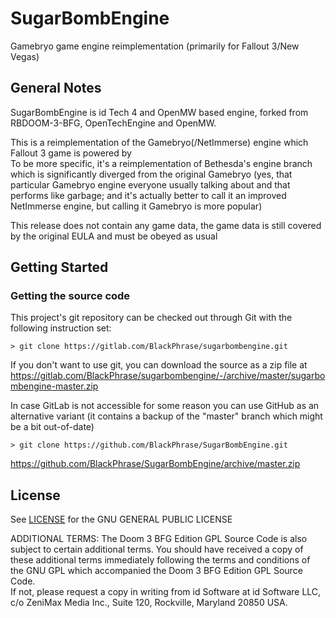 # SugarBombEngine

Gamebryo game engine reimplementation (primarily for Fallout 3/New Vegas)

## General Notes

SugarBombEngine is id Tech 4 and OpenMW based engine, forked from RBDOOM-3-BFG, OpenTechEngine and OpenMW.

This is a reimplementation of the Gamebryo(/NetImmerse) engine which Fallout 3 game is powered by  
To be more specific, it's a reimplementation of Bethesda's engine branch which is significantly diverged from the original Gamebryo 
(yes, that particular Gamebryo engine everyone usually talking about and that performs like garbage; 
and it's actually better to call it an improved NetImmerse engine, but calling it Gamebryo is more popular)

This release does not contain any game data, the game data is still covered by the original EULA and must be obeyed as usual

## Getting Started

### Getting the source code

This project's git repository can be checked out through Git with the following instruction set: 

	> git clone https://gitlab.com/BlackPhrase/sugarbombengine.git
	
If you don't want to use git, you can download the source as a zip file at  
https://gitlab.com/BlackPhrase/sugarbombengine/-/archive/master/sugarbombengine-master.zip  

In case GitLab is not accessible for some reason you can use GitHub as an alternative variant 
(it contains a backup of the "master" branch which might be a bit out-of-date)

	> git clone https://github.com/BlackPhrase/SugarBombEngine.git

https://github.com/BlackPhrase/SugarBombEngine/archive/master.zip

## License

See [LICENSE](LICENSE) for the GNU GENERAL PUBLIC LICENSE

ADDITIONAL TERMS: The Doom 3 BFG Edition GPL Source Code is also subject to certain additional terms. 
You should have received a copy of these additional terms immediately following the terms and conditions of the GNU GPL which accompanied the Doom 3 BFG Edition GPL Source Code.  
If not, please request a copy in writing from id Software at id Software LLC, c/o ZeniMax Media Inc., Suite 120, Rockville, Maryland 20850 USA.